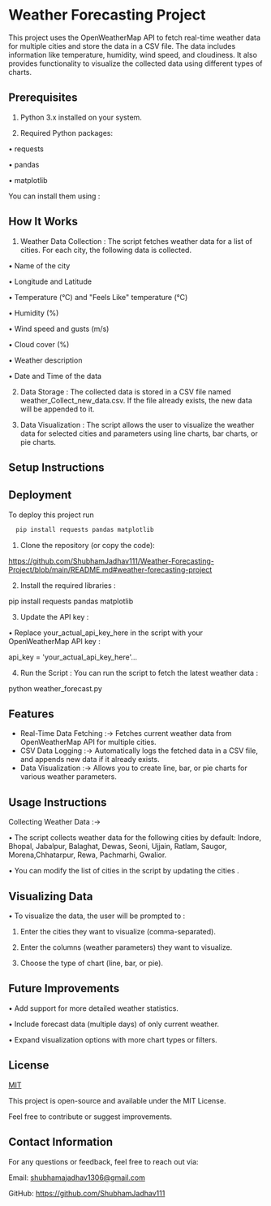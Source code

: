 
# Weather Forecasting Project


This project uses the OpenWeatherMap API to fetch real-time weather data for multiple cities and store the data in a CSV file. The data includes information like temperature, humidity, wind speed, and cloudiness. It also provides functionality to visualize the collected data using different types of charts.




## Prerequisites
1) Python 3.x installed on your system.

2) Required Python packages:

• requests

• pandas

• matplotlib

You can install them using :








## How It Works
1) Weather Data Collection :
The script fetches weather data for a list of cities. For each city, the following data is collected.

• Name of the city

• Longitude and Latitude

• Temperature (°C) and "Feels Like" temperature (°C)

• Humidity (%)

• Wind speed and gusts (m/s)

• Cloud cover (%)

• Weather description

• Date and Time of the
 data

2) Data Storage :
The collected data is stored in a CSV file named weather_Collect_new_data.csv. If the file already exists, the new data will be appended to it.

3) Data Visualization :
The script allows the user to visualize the weather data for selected cities and parameters using line charts, bar charts, or pie charts.




## Setup Instructions

## Deployment

To deploy this project run

```bash
  pip install requests pandas matplotlib
```

1) Clone the repository (or copy the code):


https://github.com/ShubhamJadhav111/Weather-Forecasting-Project/blob/main/README.md#weather-forecasting-project

2) Install the required libraries :

pip install requests pandas matplotlib

3) Update the API key :

• Replace your_actual_api_key_here in the script with your        OpenWeatherMap API key :

api_key = 'your_actual_api_key_here'...

4) Run the Script :
You can run the script to fetch the latest weather data :

python weather_forecast.py





## Features

- Real-Time Data Fetching :-> Fetches current weather data from OpenWeatherMap API for multiple cities.
- CSV Data Logging :-> Automatically logs the fetched data in a CSV file, and appends new data if it already exists.
- Data Visualization :-> Allows you to create line, bar, or pie charts for various weather parameters.




## Usage Instructions 
Collecting Weather Data :->

• The script collects weather data for the following cities by default:
Indore, Bhopal, Jabalpur, Balaghat, Dewas, Seoni, Ujjain, Ratlam,
Saugor, Morena,Chhatarpur, Rewa, Pachmarhi, Gwalior.

• You can modify the list of cities in the script by updating the cities .


## Visualizing Data
• To visualize the data, the user will be prompted to :

1) Enter the cities they want to visualize (comma-separated).

2) Enter the columns (weather parameters) they want to visualize.

3) Choose the type of chart (line, bar, or pie).


## Future Improvements
• Add support for more detailed weather statistics.

• Include forecast data (multiple days) of only current weather.

• Expand visualization options with more chart types or filters.


## License

[MIT](https://choosealicense.com/licenses/mit/)

This project is open-source and available under the MIT License.

Feel free to contribute or suggest improvements.

## Contact Information
For any questions or feedback, feel free to reach out via:

Email: shubhamajadhav1306@gmail.com 

GitHub: https://github.com/ShubhamJadhav111
